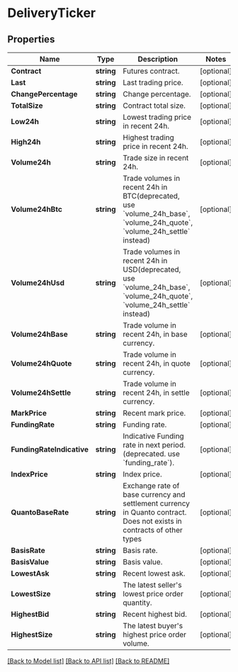 # DeliveryTicker

## Properties

Name | Type | Description | Notes
------------ | ------------- | ------------- | -------------
**Contract** | **string** | Futures contract. | [optional] 
**Last** | **string** | Last trading price. | [optional] 
**ChangePercentage** | **string** | Change percentage. | [optional] 
**TotalSize** | **string** | Contract total size. | [optional] 
**Low24h** | **string** | Lowest trading price in recent 24h. | [optional] 
**High24h** | **string** | Highest trading price in recent 24h. | [optional] 
**Volume24h** | **string** | Trade size in recent 24h. | [optional] 
**Volume24hBtc** | **string** | Trade volumes in recent 24h in BTC(deprecated, use &#x60;volume_24h_base&#x60;, &#x60;volume_24h_quote&#x60;, &#x60;volume_24h_settle&#x60; instead) | [optional] 
**Volume24hUsd** | **string** | Trade volumes in recent 24h in USD(deprecated, use &#x60;volume_24h_base&#x60;, &#x60;volume_24h_quote&#x60;, &#x60;volume_24h_settle&#x60; instead) | [optional] 
**Volume24hBase** | **string** | Trade volume in recent 24h, in base currency. | [optional] 
**Volume24hQuote** | **string** | Trade volume in recent 24h, in quote currency. | [optional] 
**Volume24hSettle** | **string** | Trade volume in recent 24h, in settle currency. | [optional] 
**MarkPrice** | **string** | Recent mark price. | [optional] 
**FundingRate** | **string** | Funding rate. | [optional] 
**FundingRateIndicative** | **string** | Indicative Funding rate in next period. (deprecated. use &#x60;funding_rate&#x60;). | [optional] 
**IndexPrice** | **string** | Index price. | [optional] 
**QuantoBaseRate** | **string** | Exchange rate of base currency and settlement currency in Quanto contract. Does not exists in contracts of other types | [optional] 
**BasisRate** | **string** | Basis rate. | [optional] 
**BasisValue** | **string** | Basis value. | [optional] 
**LowestAsk** | **string** | Recent lowest ask. | [optional] 
**LowestSize** | **string** | The latest seller&#39;s lowest price order quantity. | [optional] 
**HighestBid** | **string** | Recent highest bid. | [optional] 
**HighestSize** | **string** | The latest buyer&#39;s highest price order volume. | [optional] 

[[Back to Model list]](../README.md#documentation-for-models) [[Back to API list]](../README.md#documentation-for-api-endpoints) [[Back to README]](../README.md)


